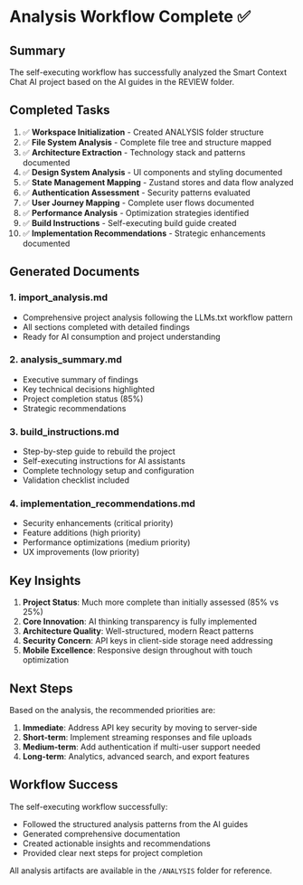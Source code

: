 # Analysis Workflow Complete ✅

## Summary

The self-executing workflow has successfully analyzed the Smart Context Chat AI project based on the AI guides in the REVIEW folder.

## Completed Tasks

1. ✅ **Workspace Initialization** - Created ANALYSIS folder structure
2. ✅ **File System Analysis** - Complete file tree and structure mapped
3. ✅ **Architecture Extraction** - Technology stack and patterns documented
4. ✅ **Design System Analysis** - UI components and styling documented
5. ✅ **State Management Mapping** - Zustand stores and data flow analyzed
6. ✅ **Authentication Assessment** - Security patterns evaluated
7. ✅ **User Journey Mapping** - Complete user flows documented
8. ✅ **Performance Analysis** - Optimization strategies identified
9. ✅ **Build Instructions** - Self-executing build guide created
10. ✅ **Implementation Recommendations** - Strategic enhancements documented

## Generated Documents

### 1. import_analysis.md
- Comprehensive project analysis following the LLMs.txt workflow pattern
- All sections completed with detailed findings
- Ready for AI consumption and project understanding

### 2. analysis_summary.md
- Executive summary of findings
- Key technical decisions highlighted
- Project completion status (85%)
- Strategic recommendations

### 3. build_instructions.md
- Step-by-step guide to rebuild the project
- Self-executing instructions for AI assistants
- Complete technology setup and configuration
- Validation checklist included

### 4. implementation_recommendations.md
- Security enhancements (critical priority)
- Feature additions (high priority)
- Performance optimizations (medium priority)
- UX improvements (low priority)

## Key Insights

1. **Project Status**: Much more complete than initially assessed (85% vs 25%)
2. **Core Innovation**: AI thinking transparency is fully implemented
3. **Architecture Quality**: Well-structured, modern React patterns
4. **Security Concern**: API keys in client-side storage need addressing
5. **Mobile Excellence**: Responsive design throughout with touch optimization

## Next Steps

Based on the analysis, the recommended priorities are:

1. **Immediate**: Address API key security by moving to server-side
2. **Short-term**: Implement streaming responses and file uploads
3. **Medium-term**: Add authentication if multi-user support needed
4. **Long-term**: Analytics, advanced search, and export features

## Workflow Success

The self-executing workflow successfully:
- Followed the structured analysis patterns from the AI guides
- Generated comprehensive documentation
- Created actionable insights and recommendations
- Provided clear next steps for project completion

All analysis artifacts are available in the `/ANALYSIS` folder for reference.